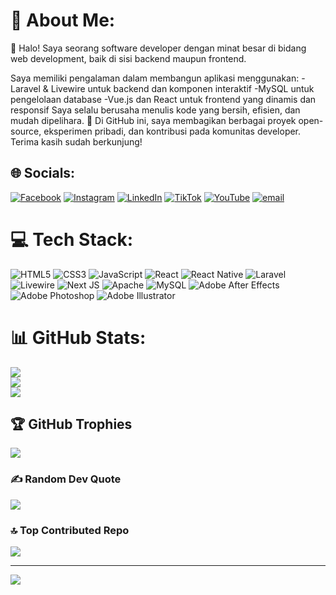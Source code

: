 # 💫 About Me:
👋 Halo! Saya seorang software developer dengan minat besar di bidang web development, baik di sisi backend maupun frontend.

Saya memiliki pengalaman dalam membangun aplikasi menggunakan:
 -Laravel & Livewire untuk backend dan komponen interaktif
-MySQL untuk pengelolaan database
-Vue.js dan React untuk frontend yang dinamis dan responsif
Saya selalu berusaha menulis kode yang bersih, efisien, dan mudah dipelihara.
🚀 Di GitHub ini, saya membagikan berbagai proyek open-source, eksperimen pribadi, dan kontribusi pada komunitas developer.
Terima kasih sudah berkunjung!


## 🌐 Socials:
[![Facebook](https://img.shields.io/badge/Facebook-%231877F2.svg?logo=Facebook&logoColor=white)](https://facebook.com/profile.php?id=100078974515888) [![Instagram](https://img.shields.io/badge/Instagram-%23E4405F.svg?logo=Instagram&logoColor=white)](https://instagram.com/Lukman_cale007) [![LinkedIn](https://img.shields.io/badge/LinkedIn-%230077B5.svg?logo=linkedin&logoColor=white)](https://linkedin.com/in/lukman) [![TikTok](https://img.shields.io/badge/TikTok-%23000000.svg?logo=TikTok&logoColor=white)](https://tiktok.com/@Lukmancale007) [![YouTube](https://img.shields.io/badge/YouTube-%23FF0000.svg?logo=YouTube&logoColor=white)](https://youtube.com/@cale007) [![email](https://img.shields.io/badge/Email-D14836?logo=gmail&logoColor=white)](mailto:Lukmancale007@gmail.com) 

# 💻 Tech Stack:
 ![HTML5](https://img.shields.io/badge/html5-%23E34F26.svg?style=flat&logo=html5&logoColor=white) ![CSS3](https://img.shields.io/badge/css3-%231572B6.svg?style=flat&logo=css3&logoColor=white) ![JavaScript](https://img.shields.io/badge/javascript-%23323330.svg?style=flat&logo=javascript&logoColor=%23F7DF1E) ![React](https://img.shields.io/badge/react-%2320232a.svg?style=flat&logo=react&logoColor=%2361DAFB) ![React Native](https://img.shields.io/badge/react_native-%2320232a.svg?style=flat&logo=react&logoColor=%2361DAFB) ![Laravel](https://img.shields.io/badge/laravel-%23FF2D20.svg?style=flat&logo=laravel&logoColor=white) ![Livewire](https://img.shields.io/badge/livewire-%234e56a6.svg?style=flat&logo=livewire&logoColor=white) ![Next JS](https://img.shields.io/badge/Next-black?style=flat&logo=next.js&logoColor=white) ![Apache](https://img.shields.io/badge/apache-%23D42029.svg?style=flat&logo=apache&logoColor=white) ![MySQL](https://img.shields.io/badge/mysql-4479A1.svg?style=flat&logo=mysql&logoColor=white) ![Adobe After Effects](https://img.shields.io/badge/Adobe%20After%20Effects-9999FF.svg?style=flat&logo=Adobe%20After%20Effects&logoColor=white) ![Adobe Photoshop](https://img.shields.io/badge/adobe%20photoshop-%2331A8FF.svg?style=flat&logo=adobe%20photoshop&logoColor=white) ![Adobe Illustrator](https://img.shields.io/badge/adobe%20illustrator-%23FF9A00.svg?style=flat&logo=adobe%20illustrator&logoColor=white)
# 📊 GitHub Stats:
![](https://github-readme-stats.vercel.app/api?username=Lukmancale007&theme=radical&hide_border=false&include_all_commits=false&count_private=false)<br/>
![](https://nirzak-streak-stats.vercel.app/?user=Lukmancale007&theme=radical&hide_border=false)<br/>
![](https://github-readme-stats.vercel.app/api/top-langs/?username=Lukmancale007&theme=radical&hide_border=false&include_all_commits=false&count_private=false&layout=compact)

## 🏆 GitHub Trophies
![](https://github-profile-trophy.vercel.app/?username=Lukmancale007&theme=material-palenight&no-frame=false&no-bg=true&margin-w=4)

### ✍️ Random Dev Quote
![](https://quotes-github-readme.vercel.app/api?type=horizontal&theme=tokyonight)

### 🔝 Top Contributed Repo
![](https://github-contributor-stats.vercel.app/api?username=Lukmancale007&limit=5&theme=merko&combine_all_yearly_contributions=true)

---
[![](https://visitcount.itsvg.in/api?id=Lukmancale007&icon=0&color=0)](https://visitcount.itsvg.in)

<!-- Proudly created with GPRM ( https://gprm.itsvg.in ) -->
